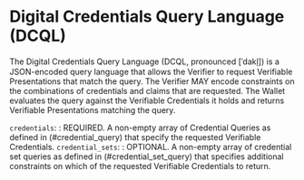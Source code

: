 # Digital Credentials Query Language (DCQL)

The Digital Credentials Query Language (DCQL, pronounced [ˈdakl̩]) is a
JSON-encoded query language that allows the Verifier to request Verifiable
Presentations that match the query. The Verifier MAY encode constraints on the
combinations of credentials and claims that are requested. The Wallet evaluates
the query against the Verifiable Credentials it holds and returns Verifiable
Presentations matching the query.

`credentials`:
: REQUIRED. A non-empty array of Credential Queries as defined in (#credential_query)
that specify the requested Verifiable Credentials.
`credential_sets`:
: OPTIONAL. A non-empty array of credential set queries as defined in (#credential_set_query)
that specifies additional constraints on which of the requested Verifiable Credentials to return.
